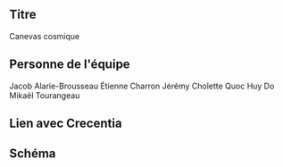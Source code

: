 ## Titre 
Canevas cosmique
## Personne de l'équipe
Jacob Alarie-Brousseau
Étienne Charron
Jérémy Cholette
Quoc Huy Do
Mikaël Tourangeau
## Lien avec Crecentia


## Schéma
